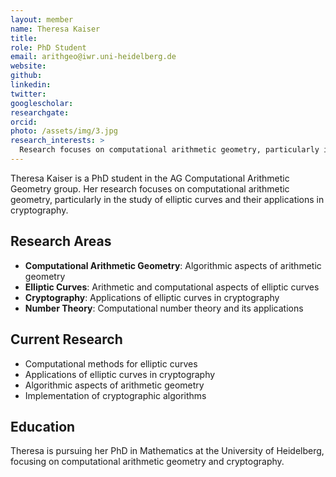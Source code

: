 ```yaml
---
layout: member
name: Theresa Kaiser
title: 
role: PhD Student
email: arithgeo@iwr.uni-heidelberg.de
website: 
github: 
linkedin: 
twitter: 
googlescholar: 
researchgate: 
orcid: 
photo: /assets/img/3.jpg
research_interests: >
  Research focuses on computational arithmetic geometry, particularly in the study of elliptic curves and their applications in cryptography.
---
```


Theresa Kaiser is a PhD student in the AG Computational Arithmetic Geometry group. Her research focuses on computational arithmetic geometry, particularly in the study of elliptic curves and their applications in cryptography.

## Research Areas

- **Computational Arithmetic Geometry**: Algorithmic aspects of arithmetic geometry
- **Elliptic Curves**: Arithmetic and computational aspects of elliptic curves
- **Cryptography**: Applications of elliptic curves in cryptography
- **Number Theory**: Computational number theory and its applications

## Current Research

- Computational methods for elliptic curves
- Applications of elliptic curves in cryptography
- Algorithmic aspects of arithmetic geometry
- Implementation of cryptographic algorithms

## Education

Theresa is pursuing her PhD in Mathematics at the University of Heidelberg, focusing on computational arithmetic geometry and cryptography. 